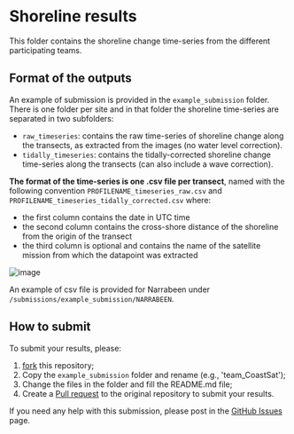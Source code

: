 # Shoreline results

This folder contains the shoreline change time-series from the different participating teams.

## Format of the outputs

An example of submission is provided in the `example_submission` folder. There is one folder per site and in that folder the shoreline time-series are separated in two subfolders:
- `raw_timeseries`: contains the raw time-series of shoreline change along the transects, as extracted from the images (no water level correction).
- `tidally_timeseries`: contains the tidally-corrected shoreline change time-series along the transects (can also include a wave correction).

**The format of the time-series is one .csv file per transect**, named with the following convention `PROFILENAME_timeseries_raw.csv` and `PROFILENAME_timeseries_tidally_corrected.csv` where:
- the first column contains the date in UTC time
- the second column contains the cross-shore distance of the shoreline from the origin of the transect
- the third column is optional and contains the name of the satellite mission from which the datapoint was extracted

![image](https://user-images.githubusercontent.com/7217258/191886739-9a5403a9-d599-4e63-8281-a9a9e7723f58.png)

An example of csv file is provided for Narrabeen under `/submissions/example_submission/NARRABEEN`.

## How to submit

To submit your results, please:

1. [fork](https://github.com/SatelliteShorelines/SDS_Benchmark/fork) this repository;
2. Copy the `example_submission` folder and rename (e.g., 'team_CoastSat');
3. Change the files in the folder and fill the README.md file;
4. Create a [Pull request](https://docs.github.com/en/pull-requests/collaborating-with-pull-requests/proposing-changes-to-your-work-with-pull-requests/creating-a-pull-request-from-a-fork) to the original repository to submit your results.

If you need any help with this submission, please post in the [GitHub Issues](https://github.com/SatelliteShorelines/SDS_Benchmark/issues) page.

